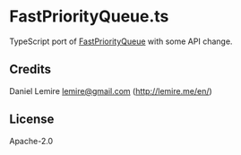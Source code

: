 # FastPriorityQueue.ts

TypeScript port of [FastPriorityQueue](https://github.com/lemire/FastPriorityQueue.js) with some API change.

## Credits

Daniel Lemire <lemire@gmail.com> (http://lemire.me/en/)

## License

Apache-2.0
